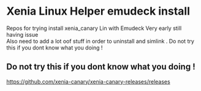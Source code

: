 # Xenia Linux Helper emudeck install

Repos for trying install xenia_canary Lin with Emudeck 
Very early still having issue  
Also need to add a lot oof stuff in order to uninstall and simlink .
Do not try this if you dont know what you doing !

## Do not try this if you dont know what you doing !


https://github.com/xenia-canary/xenia-canary-releases/releases
